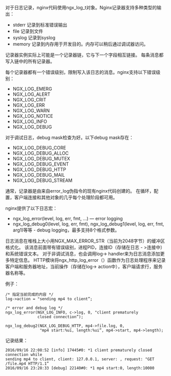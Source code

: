 对于日志记录，nginx代码使用ngx_log_t对象。Nginx记录器支持多种类型的输出：
- stderr 记录到标准错误输出
- file 记录到文件
- syslog 记录到syslog
- memory 记录到内存用于开发目的。内存可以稍后通过调试器访问。

记录器实例实际上可能是一个记录器链，它与下一个字段相互链接。
每条消息都写入链中的所有记录器。

每个记录器都有一个错误级别，限制写入该日志的消息。nginx支持以下错误级别：
- NGX_LOG_EMERG
- NGX_LOG_ALERT
- NGX_LOG_CRIT
- NGX_LOG_ERR
- NGX_LOG_WARN
- NGX_LOG_NOTICE
- NGX_LOG_INFO
- NGX_LOG_DEBUG

对于调试日志，debug mask检查为好。以下debug mask存在：
- NGX_LOG_DEBUG_CORE
- NGX_LOG_DEBUG_ALLOC
- NGX_LOG_DEBUG_MUTEX
- NGX_LOG_DEBUG_EVENT
- NGX_LOG_DEBUG_HTTP
- NGX_LOG_DEBUG_MAIL
- NGX_LOG_DEBUG_STREAM

通常，记录器是由来自error_log伪指令的现有nginx代码创建的。
在循环，配置，客户端连接和其他对象的几乎每个处理阶段都可用。

nginx提供了以下日志宏：
- ngx_log_error(level, log, err, fmt, ...) — error logging
- ngx_log_debug0(level, log, err, fmt), ngx_log_debug1(level, log, err, fmt, arg1)等等 - debug logging，最多支持8个格式参数。

日志消息在堆栈上大小用NGX_MAX_ERROR_STR（当前为2048字节）的缓冲区格式化。
该消息前面带有错误级别，进程PID，连接ID（存储在日志 - >连接中）和系统错误文本。
对于非调试消息，也会调用log-> handler来为日志消息添加更多特定信息。
HTTP模块将ngx_http_log_error（）函数作为日志处理程序来记录客户端和服务器地址，当前操作（存储在log-> action中），客户端请求行，服务器名称等。

例子：
```
/* 指定当前完成的内容 */
log->action = "sending mp4 to client”;

/* error and debug log */
ngx_log_error(NGX_LOG_INFO, c->log, 0, "client prematurely
              closed connection”);

ngx_log_debug2(NGX_LOG_DEBUG_HTTP, mp4->file.log, 0,
               "mp4 start:%ui, length:%ui”, mp4->start, mp4->length);
```
记录结果：
```
2016/09/16 22:08:52 [info] 17445#0: *1 client prematurely closed connection while
sending mp4 to client, client: 127.0.0.1, server: , request: "GET /file.mp4 HTTP/1.1”
2016/09/16 23:28:33 [debug] 22140#0: *1 mp4 start:0, length:10000
```